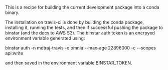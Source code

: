 This is a recipe for building the current development package into a conda
binary.

The installation on travis-ci is done by building the conda package, installing
it, running the tests, and then if successful pushing the package to binstar
(and the docs to AWS S3). The binstar auth token is an encrpyed environment
variable generated using:

binstar auth -n mdtraj-travis -o omnia --max-age 22896000 -c --scopes api:write

and then saved in the environment variable BINSTAR_TOKEN.


